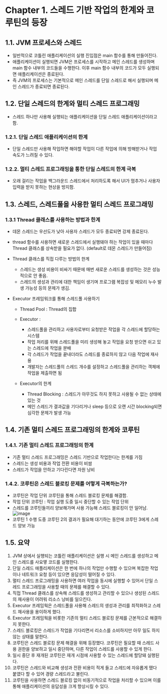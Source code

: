 # Chapter 1. 스레드 기반 작업의 한계와 코루틴의 등장

## 1.1. JVM 프로세스와 스레드

- 일반적으로 코틀린 애플리케이션의 실행 진입점은 main 함수를 통해 만들어진다.
- 애플리케이션이 실행되면 JVM은 프로세스를 시작하고 메인 스레드를 생성하며 main 함수 내부의 코드들을 수행한다.
  이후 main 함수 내부의 코드가 모두 실행되면 애플리케이션은 종료된다.
- 즉 JVM의 프로세스는 기본적으로 메인 스레드를 단일 스레드로 해서 실행되며 메인 스레드가 종료되면 종료된다.

## 1.2. 단일 스레드의 한계와 멀티 스레드 프로그래밍

- 스레드 하나만 사용해 실행되는 애플리케이션을 단일 스레드 애플리케이션이라고 함.

### 1.2.1. 단일 스레드 애플리케이션의 한계 

- 단일 스레드만 사용해 작업하면 해야할 작업이 다른 작업에 의해 방해받거나 작업 속도가 느려질 수 있다.

### 1.2.2. 멀티 스레드 프로그래밍을 통한 단일 스레드의 한계 극복

- 오래 걸리는 작업을 백그라운드 스레드에서 처리하도록 해서 UI가 멈추거나 사용자 입력을 받지 못하는 현상을 방지함.

## 1.3. 스레드, 스레드풀을 사용한 멀티 스레드 프로그래밍

### 1.3.1 Thread 클래스를 사용하는 방법과 한계

- 데몬 스레드는 우선도가 낮아 사용자 스레드가 모두 종료되면 강제 종료된다.
- thread 함수를 사용하면 새로운 스레드에서 실행돼야 하는 작업이 있을 때마다 Thread 클래스를 상속받을 필요가 없다.
  (default로 데몬 스레드가 만들어짐)

- Thread 클래스를 직접 다루는 방법의 한계
  - 스레드는 생성 비용이 비싸기 때문에 매번 새로운 스레드를 생성하는 것은 성능적으로 안 좋음.
  - 스레드의 생성과 관리에 대한 책임이 생기며 프로그램 복잡성 및 메모리 누수 발생 가능성 등의 문제가 생김.

- Executor 프레임워크를 통해 스레드풀 사용하기
  - Thread Pool : Thread의 집합
  - Executor :
    - 스레드풀을 관리하고 사용자로부터 요청받은 작업을 각 스레드에 할당하는 시스템
    - 작업 처리를 위해 스레드풀을 미리 생성해 놓고 작업을 요청 받으면 쉬고 있는 스레드에 작업을 분배
    - 각 스레드가 작업을 끝내더라도 스레드를 종료하지 않고 다음 작업에 재사용
    - 개발자는 스레드풀의 스레드 개수를 설정하고 스레드풀을 관리하는 객체에 작업을 제출하면 됨

  - Executor의 한계
    - Thread Blocking : 스레드가 아무것도 하지 못하고 사용될 수 없는 상태에 있는 것
    - 메인 스레드가 결과값을 기다리거나 sleep 등으로 오랜 시간 blocking되면 심각한 문제가 발생 가능
  
## 1.4. 기존 멀티 스레드 프로그래밍의 한계와 코루틴

### 1.4.1. 기존 멀티 스레드 프로그래밍의 한계

- 기존 멀티 스레드 프로그래밍은 스레드 기반으로 작업한다는 한계를 가짐
- 스레드는 생성 비용과 작업 전환 비용이 비쌈
- 스레드가 작업을 안하고 기다린다면 자원 낭비

### 1.4.2. 코루틴은 스레드 블로킹 문제를 어떻게 극복하는가?

- 코루틴은 작업 단위 코루틴을 통해 스레드 블로킹 문제를 해결함.
- 작업 단위 코루틴 : 작업 실행 도중 일시 중단할 수 있는 작업 단위
- 스레드를 코루틴들끼리 양보해가며 사용 가능해 스레드 블로킹이 안 일어남.
  ![image](https://github.com/user-attachments/assets/55f9cfbb-aa63-4e2e-8a7a-68a8e4c20cb2)
- 코루틴 1 수행 도중 코루틴 2의 결과가 필요해 대기하는 동안에 코루틴 3에게 스레드 양보 가능


## 1.5. 요약

1. JVM 상에서 실행되는 코틀린 애플리케이션은 실행 시 메인 스레드를 생성하고 메인 스레드를 사요앻 코드를 실행한다.
2. 단일 스레드 애플리케이션은 한 번에 하나의 작업만 수행할 수 있으며 복잡한 작업이나 네트워크 요청 등이 있으면 응답성이 떨어질 수 있다.
3. 멀티 스레드 프로그래밍을 사용하면 여러 작업을 동시에 실행할 수 있어서 단일 스레드 프로그래밍을 사용할 때의 문제를 해결할 수 있다.
4. 직접 Thread 클래스를 상속해 스레드를 생성하고 관리할 수 있으나 생성된 스레드의 재사용이 어려워 리소스 낭비를 일으킨다.
5. Executor 프레임웍은 스레드풀을 사용해 스레드의 생성과 관리를 최적화하고 스레드 재사용을 용이하게 했다.
6. Executor 프레임웍을 비롯한 기존의 멀티 스레드 블로킹 문제를 근본적으로 해결하지 못한다.
7. 스레드 블로킹은 스레드가 작업을 기다리면서 리소스를 소비하지만 아무 일도 하지 않는 상태를 말한다.
8. 코루틴은 스레드 블로킹 문제 해결을 위해 등장했다. 코루틴은 필요할 때 스레드 사용 권한을 양보하고 일시 중단하며, 다른 작업이 스레드를 사용할 수 있게 한다.
9. 일시 중단 후 재개된 코루틴은 재개 시점에 사용할 수 있는 스레드에 할당돼 실행된다.
10. 코루틴은 스레드와 비교해 생성과 전환 비용이 적게 들고 스레드에 자유롭게 뗐다 붙였다 할 수 있어 경량 스레드라고 불린다.
11. 코루틴을 사용하면 스레드 블로킹 없이 비동기적으로 작업을 처리할 수 있으며 이를 통해 애플리케이션의 응답성을 크게 향상시킬 수 있다.
